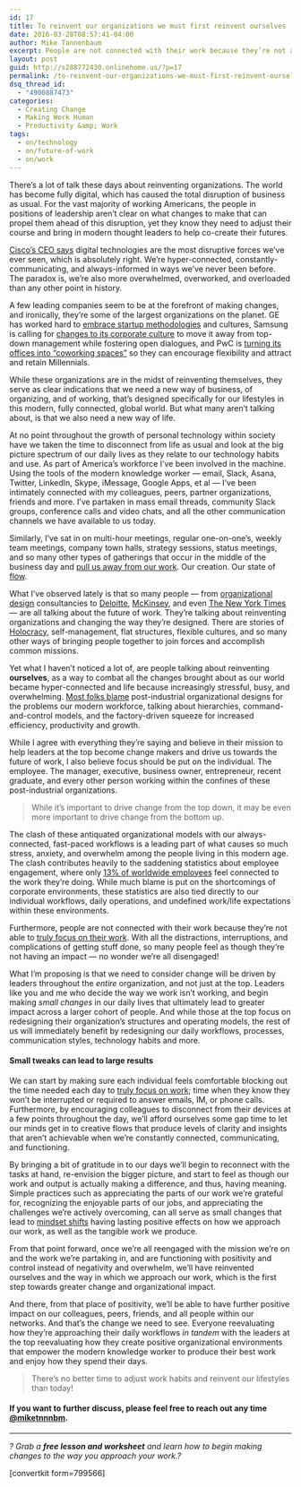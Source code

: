 ```yaml
---
id: 17
title: To reinvent our organizations we must first reinvent ourselves
date: 2016-03-28T08:57:41-04:00
author: Mike Tannenbaum
excerpt: People are not connected with their work because they’re not able to truly focus on their work. With all the distractions, interruptions, and complications of getting stuff done, so many people feel as though they’re not having an impact — no wonder we’re all disengaged!
layout: post
guid: http://s288772430.onlinehome.us/?p=17
permalink: /to-reinvent-our-organizations-we-must-first-reinvent-ourselves
dsq_thread_id:
  - "4900887473"
categories:
  - Creating Change
  - Making Work Human
  - Productivity &amp; Work
tags:
  - on/technology
  - on/future-of-work
  - on/work
---
```

<p id="f046" class="graf--p graf-after--figure">There’s a lot of talk these days about reinventing organizations. The world has become fully digital, which has caused the total disruption of business as usual. For the vast majority of working Americans, the people in positions of leadership aren’t clear on what changes to make that can propel them ahead of this disruption, yet they know they need to adjust their course and bring in modern thought leaders to help co-create their futures.</p>

<div class="section-inner layoutSingleColumn">
<p id="59ff" class="graf--p graf-after--p"><a class="markup--anchor markup--p-anchor" href="http://www.mckinsey.com/industries/high-tech/our-insights/ciscos-john-chambers-on-the-digital-era?cid=digistrat-eml-alt-mip-mck-oth-1603" target="_blank" rel="nofollow noopener" data-href="http://www.mckinsey.com/industries/high-tech/our-insights/ciscos-john-chambers-on-the-digital-era?cid=digistrat-eml-alt-mip-mck-oth-1603">Cisco’s CEO says</a> digital technologies are the most disruptive forces we’ve ever seen, which is absolutely right. We’re hyper-connected, constantly-communicating, and always-informed in ways we’ve never been before. The paradox is, we’re also more overwhelmed, overworked, and overloaded than any other point in history.</p>
<p id="021d" class="graf--p graf-after--p">A few leading companies seem to be at the forefront of making changes, and ironically, they’re some of the largest organizations on the planet. GE has worked hard to <a class="markup--anchor markup--p-anchor" href="http://www.bloomberg.com/news/articles/2016-03-17/how-ge-exorcised-the-ghost-of-jack-welch-to-become-a-124-year-old-startup" target="_blank" rel="nofollow noopener" data-href="http://www.bloomberg.com/news/articles/2016-03-17/how-ge-exorcised-the-ghost-of-jack-welch-to-become-a-124-year-old-startup">embrace startup methodologies</a> and cultures, Samsung is calling for <a class="markup--anchor markup--p-anchor" href="http://www.reuters.com/article/us-samsung-elec-culture-idUSKCN0WQ0CP" target="_blank" rel="nofollow noopener" data-href="http://www.reuters.com/article/us-samsung-elec-culture-idUSKCN0WQ0CP">changes to its corporate culture</a> to move it away from top-down management while fostering open dialogues, and PwC is <a class="markup--anchor markup--p-anchor" href="http://www.bloomberg.com/news/articles/2016-03-23/millennial-habits-may-save-pwc-850-million-in-real-estate-costs" target="_blank" rel="nofollow noopener" data-href="http://www.bloomberg.com/news/articles/2016-03-23/millennial-habits-may-save-pwc-850-million-in-real-estate-costs">turning its offices into “coworking spaces”</a> so they can encourage flexibility and attract and retain Millennials.</p>
<p id="ce58" class="graf--p graf-after--p">While these organizations are in the midst of reinventing themselves, they serve as clear indications that we need a new way of business, of organizing, and of working, that’s designed specifically for our lifestyles in this modern, fully connected, global world. But what many aren’t talking about, is that we also need a new way of life.</p>
<p id="8960" class="graf--p graf-after--p">At no point throughout the growth of personal technology within society have we taken the time to disconnect from life as usual and look at the big picture spectrum of our daily lives as they relate to our technology habits and use. As part of America’s workforce I’ve been involved in the machine. Using the tools of the modern knowledge worker — email, Slack, Asana, Twitter, LinkedIn, Skype, iMessage, Google Apps, et al — I’ve been intimately connected with my colleagues, peers, partner organizations, friends and more. I’ve partaken in mass email threads, community Slack groups, conference calls and video chats, and all the other communication channels we have available to us today.</p>
<p id="33fb" class="graf--p graf-after--p">Similarly, I’ve sat in on multi-hour meetings, regular one-on-one’s, weekly team meetings, company town halls, strategy sessions, status meetings, and so many other types of gatherings that occur in the middle of the business day and <a class="markup--anchor markup--p-anchor" href="https://www.youtube.com/watch?v=5XD2kNopsUs" target="_blank" rel="nofollow noopener" data-href="https://www.youtube.com/watch?v=5XD2kNopsUs">pull us away from our work</a>. Our creation. Our state of <a class="markup--anchor markup--p-anchor" href="http://www.ted.com/talks/mihaly_csikszentmihalyi_on_flow" target="_blank" rel="nofollow noopener" data-href="http://www.ted.com/talks/mihaly_csikszentmihalyi_on_flow">flow</a>.</p>
<p id="f32a" class="graf--p graf-after--p">What I’ve observed lately is that so many people — from <a class="markup--anchor markup--p-anchor" href="http://aug.co/" rel="nofollow" data-href="http://aug.co/">organizational</a> <a class="markup--anchor markup--p-anchor" href="http://theready.com/" target="_blank" rel="nofollow noopener" data-href="http://theready.com/">design</a> consultancies to <a class="markup--anchor markup--p-anchor" href="http://www2.deloitte.com/ca/en/pages/human-capital/articles/the-future-of-work.html" target="_blank" rel="nofollow noopener" data-href="http://www2.deloitte.com/ca/en/pages/human-capital/articles/the-future-of-work.html">Deloitte</a>, <a class="markup--anchor markup--p-anchor" href="http://www.mckinsey.com/global-themes/employment-and-growth/automation-jobs-and-the-future-of-work" target="_blank" rel="nofollow noopener" data-href="http://www.mckinsey.com/global-themes/employment-and-growth/automation-jobs-and-the-future-of-work">McKinsey</a>, and even <a class="markup--anchor markup--p-anchor" href="http://www.nytimes.com/2016/02/28/magazine/what-google-learned-from-its-quest-to-build-the-perfect-team.html" target="_blank" rel="nofollow noopener" data-href="http://www.nytimes.com/2016/02/28/magazine/what-google-learned-from-its-quest-to-build-the-perfect-team.html">The New York Times</a> — are all talking about the future of work. They’re talking about reinventing organizations and changing the way they’re designed. There are stories of <a class="markup--anchor markup--p-anchor" href="http://www.holacracy.org/" target="_blank" rel="nofollow noopener" data-href="http://www.holacracy.org/">Holocracy</a>, self-management, flat structures, flexible cultures, and so many other ways of bringing people together to join forces and accomplish common missions.</p>
<p id="9980" class="graf--p graf-after--p">Yet what I haven’t noticed a lot of, are people talking about reinventing <strong class="markup--strong markup--p-strong">ourselves</strong>, as a way to combat all the changes brought about as our world became hyper-connected and life because increasingly stressful, busy, and overwhelming. <a class="markup--anchor markup--p-anchor" href="http://www2.deloitte.com/us/en/pages/human-capital/articles/introduction-human-capital-trends.html" target="_blank" rel="nofollow noopener" data-href="http://www2.deloitte.com/us/en/pages/human-capital/articles/introduction-human-capital-trends.html">Most folks blame</a> post-industrial organizational designs for the problems our modern workforce, talking about hierarchies, command-and-control models, and the factory-driven squeeze for increased efficiency, productivity and growth.</p>
<p id="6eb0" class="graf--p graf-after--p">While I agree with everything they’re saying and believe in their mission to help leaders at the top become change makers and drive us towards the future of work, I also believe focus should be put on the individual. The employee. The manager, executive, business owner, entrepreneur, recent graduate, and every other person working within the confines of these post-industrial organizations.</p>

<blockquote id="feea" class="graf--blockquote graf-after--p">While it’s important to drive change from the top down, it may be even more important to drive change from the bottom up.</blockquote>
<p id="336c" class="graf--p graf-after--blockquote">The clash of these antiquated organizational models with our always-connected, fast-paced workflows is a leading part of what causes so much stress, anxiety, and overwhelm among the people living in this modern age. The clash contributes heavily to the saddening statistics about employee engagement, where only <a class="markup--anchor markup--p-anchor" href="http://www.gallup.com/businessjournal/188033/worldwide-employee-engagement-crisis.aspx" target="_blank" rel="nofollow noopener" data-href="http://www.gallup.com/businessjournal/188033/worldwide-employee-engagement-crisis.aspx">13% of worldwide employees</a> feel connected to the work they’re doing. While much blame is put on the shortcomings of corporate environments, these statistics are also tied directly to our individual workflows, daily operations, and undefined work/life expectations within these environments.</p>
<p id="95c5" class="graf--p graf-after--p">Furthermore, people are not connected with their work because they’re not able to <a class="markup--anchor markup--p-anchor" href="https://www.youtube.com/watch?v=5XD2kNopsUs" target="_blank" rel="nofollow noopener" data-href="https://www.youtube.com/watch?v=5XD2kNopsUs">truly focus on their work</a>. With all the distractions, interruptions, and complications of getting stuff done, so many people feel as though they’re not having an impact — no wonder we’re all disengaged!</p>
<p id="87e4" class="graf--p graf-after--p">What I’m proposing is that we need to consider change will be driven by leaders throughout the <em class="markup--em markup--p-em">entire</em> organization, and not just at the top. Leaders like you and me who decide the way we work isn’t working, and begin making <em class="markup--em markup--p-em">small changes</em> in our daily lives that ultimately lead to greater impact across a larger cohort of people. And while those at the top focus on redesigning their organization’s structures and operating models, the rest of us will immediately benefit by redesigning our daily workflows, processes, communication styles, technology habits and more.</p>

<h4 id="c598" class="graf--h4 graf-after--p">Small tweaks can lead to large results</h4>
<p id="2ed6" class="graf--p graf-after--h4">We can start by making sure each individual feels comfortable blocking out the time needed each day to <a class="markup--anchor markup--p-anchor" href="http://calnewport.com/books/deep-work/" target="_blank" rel="nofollow noopener" data-href="http://calnewport.com/books/deep-work/">truly focus on work</a>; time when they know they won’t be interrupted or required to answer emails, IM, or phone calls. Furthermore, by encouraging colleagues to disconnect from their devices at a few points throughout the day, we’ll afford ourselves some gap time to let our minds get in to creative flows that produce levels of clarity and insights that aren’t achievable when we’re constantly connected, communicating, and functioning.</p>
<p id="517f" class="graf--p graf-after--p">By bringing a bit of gratitude in to our days we’ll begin to reconnect with the tasks at hand, re-envision the bigger picture, and start to feel as though our work and output is actually making a difference, and thus, having meaning. Simple practices such as appreciating the parts of our work we’re grateful for, recognizing the enjoyable parts of our jobs, and appreciating the challenges we’re actively overcoming, can all serve as small changes that lead to <a class="markup--anchor markup--p-anchor" href="http://www.huffingtonpost.com/james-clear/positive-thinking_b_3512202.html" target="_blank" rel="nofollow noopener" data-href="http://www.huffingtonpost.com/james-clear/positive-thinking_b_3512202.html">mindset shifts</a> having lasting positive effects on how we approach our work, as well as the tangible work we produce.</p>
<p id="2ff7" class="graf--p graf-after--p">From that point forward, once we’re all reengaged with the mission we’re on and the work we’re partaking in, and are functioning with positivity and control instead of negativity and overwhelm, we’ll have reinvented ourselves and the way in which we approach our work, which is the first step towards greater change and organizational impact.</p>
<p id="4391" class="graf--p graf-after--p">And there, from that place of positivity, we’ll be able to have further positive impact on our colleagues, peers, friends, and all people within our networks. And that’s the change we need to see. Everyone reevaluating how they’re approaching their daily workflows <em class="markup--em markup--p-em">in tandem</em> with the leaders at the top reevaluating how they create positive organizational environments that empower the modern knowledge worker to produce their best work and enjoy how they spend their days.</p>

<blockquote id="af0b" class="graf--pullquote pullquote graf-after--p">There’s no better time to adjust work habits and reinvent our lifestyles than today!</blockquote>
<h4 id="a0bd" class="graf--h4 graf-after--pullquote graf--last">If you want to further discuss, please feel free to reach out any time <a class="markup--anchor markup--h4-anchor" href="https://twitter.com/miketnnnbm" target="_blank" rel="nofollow noopener" data-href="https://twitter.com/miketnnnbm">@miketnnnbm</a>.</h4>
<section class="section section--body">
<div class="section-divider">

<hr class="section-divider" />

</div>
<div class="section-content">
<div class="section-inner sectionLayout--insetColumn">
<p id="9501" class="graf graf--p graf--leading"><em class="markup--em markup--p-em">? Grab a </em><strong class="markup--strong markup--p-strong"><em class="markup--em markup--p-em">free lesson and worksheet</em></strong><em class="markup--em markup--p-em"> and learn how to begin making changes to the way you approach your work.?</em></p>
[convertkit form=799566]

</div>
</div>
</section></div>